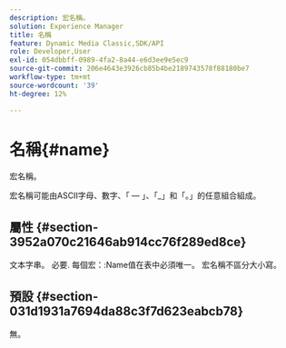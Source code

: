 ```yaml
---
description: 宏名稱。
solution: Experience Manager
title: 名稱
feature: Dynamic Media Classic,SDK/API
role: Developer,User
exl-id: 054dbbff-0989-4fa2-8a44-e6d3ee9e5ec9
source-git-commit: 206e4643e3926cb85b4be2189743578f88180be7
workflow-type: tm+mt
source-wordcount: '39'
ht-degree: 12%

---
```


# 名稱{#name}

宏名稱。

宏名稱可能由ASCII字母、數字、「 — 」、「_」和「。」的任意組合組成。

## 屬性 {#section-3952a070c21646ab914cc76f289ed8ce}

文本字串。 必要. 每個宏：:Name值在表中必須唯一。 宏名稱不區分大小寫。

## 預設 {#section-031d1931a7694da88c3f7d623eabcb78}

無。
